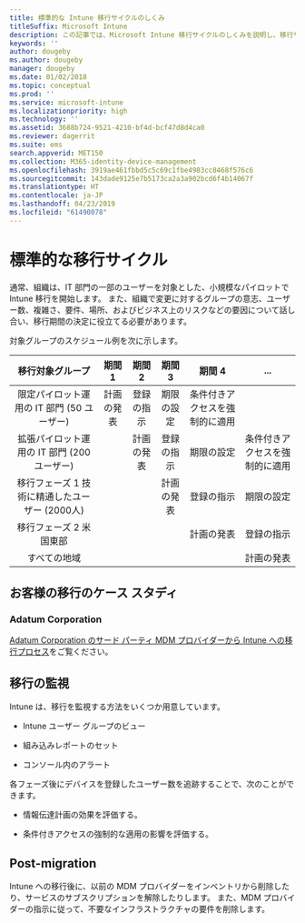 ```yaml
---
title: 標準的な Intune 移行サイクルのしくみ
titleSuffix: Microsoft Intune
description: この記事では、Microsoft Intune 移行サイクルのしくみを説明し、移行サイクルの対応方法の例を示します。
keywords: ''
author: dougeby
ms.author: dougeby
manager: dougeby
ms.date: 01/02/2018
ms.topic: conceptual
ms.prod: ''
ms.service: microsoft-intune
ms.localizationpriority: high
ms.technology: ''
ms.assetid: 3688b724-9521-4210-bf4d-bcf47d8d4ca0
ms.reviewer: dagerrit
ms.suite: ems
search.appverid: MET150
ms.collection: M365-identity-device-management
ms.openlocfilehash: 3919ae461fbbd5c5c69c1fbe4983cc8468f576c6
ms.sourcegitcommit: 143dade9125e7b5173ca2a3a902bcd6f4b14067f
ms.translationtype: HT
ms.contentlocale: ja-JP
ms.lasthandoff: 04/23/2019
ms.locfileid: "61490078"
---
```

# <a name="typical-migration-cycle"></a>標準的な移行サイクル

通常、組織は、IT 部門の一部のユーザーを対象とした、小規模なパイロットで Intune 移行を開始します。 また、組織で変更に対するグループの意志、ユーザー数、複雑さ、要件、場所、およびビジネス上のリスクなどの要因について話し合い、移行期間の決定に役立てる必要があります。

対象グループのスケジュール例を次に示します。

  | **移行対象グループ** | **期間 1** | **期間 2** | **期間 3** | **期間 4** | **...**
|:---:|:---:|:---:|:---:|:---:|:---:|
| 限定パイロット運用の IT 部門 (50 ユーザー) | 計画の発表 | 登録の指示 | 期限の設定 | 条件付きアクセスを強制的に適用 |  |                                                        
| 拡張パイロット運用の IT 部門 (200 ユーザー) |  | 計画の発表 | 登録の指示 | 期限の設定 | 条件付きアクセスを強制的に適用 |
| 移行フェーズ 1 技術に精通したユーザー (2000人) |  |  | 計画の発表 | 登録の指示 | 期限の設定 |
| 移行フェーズ 2 米国東部 |  |  |  | 計画の発表 | 登録の指示 |
| すべての地域 |  |  |  |  | 計画の発表 |

## <a name="customer-migration-case-study"></a>お客様の移行のケース スタディ

### <a name="adatum-corporation"></a>Adatum Corporation

[Adatum Corporation のサード パーティ MDM プロバイダーから Intune への移行プロセス](https://gallery.technet.microsoft.com/Intune-migration-guide-893a95e3?redir=0)をご覧ください。

## <a name="monitoring-migration"></a>移行の監視

Intune は、移行を監視する方法をいくつか用意しています。

* Intune ユーザー グループのビュー

* 組み込みレポートのセット

* コンソール内のアラート

各フェーズ後にデバイスを登録したユーザー数を追跡することで、次のことができます。

-   情報伝達計画の効果を評価する。

-   条件付きアクセスの強制的な適用の影響を評価する。


## <a name="post-migration"></a>Post-migration

Intune への移行後に、以前の MDM プロバイダーをインベントリから削除したり、サービスのサブスクリプションを解除したりします。 また、MDM プロバイダーの指示に従って、不要なインフラストラクチャの要件を削除します。
